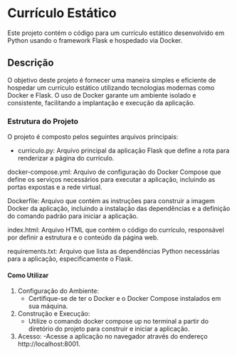 # Currículo Estático
Este projeto contém o código para um currículo estático desenvolvido em Python usando o framework Flask e hospedado via Docker.

## Descrição
O objetivo deste projeto é fornecer uma maneira simples e eficiente de hospedar um currículo estático utilizando tecnologias modernas como Docker e Flask. O uso de Docker garante um ambiente isolado e consistente, facilitando a implantação e execução da aplicação.

### Estrutura do Projeto
O projeto é composto pelos seguintes arquivos principais:

- curriculo.py: Arquivo principal da aplicação Flask que define a rota para renderizar a página do currículo.

docker-compose.yml: Arquivo de configuração do Docker Compose que define os serviços necessários para executar a aplicação, incluindo as portas expostas e a rede virtual.

Dockerfile: Arquivo que contém as instruções para construir a imagem Docker da aplicação, incluindo a instalação das dependências e a definição do comando padrão para iniciar a aplicação.

index.html: Arquivo HTML que contém o código do currículo, responsável por definir a estrutura e o conteúdo da página web.

requirements.txt: Arquivo que lista as dependências Python necessárias para a aplicação, especificamente o Flask.

#### Como Utilizar
1. Configuração do Ambiente:
   - Certifique-se de ter o Docker e o Docker Compose instalados em sua máquina.
2. Construção e Execução:
   - Utilize o comando docker compose up no terminal a partir do diretório do projeto para construir e iniciar a aplicação.
3. Acesso:
  -Acesse a aplicação no navegador através do endereço http://localhost:8001.
